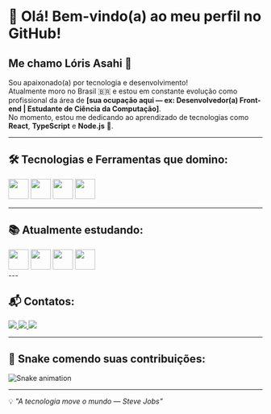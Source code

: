 # 👋 Olá! Bem-vindo(a) ao meu perfil no GitHub!

## Me chamo **Lóris Asahi** 🌸

Sou apaixonado(a) por tecnologia e desenvolvimento!  
Atualmente moro no Brasil 🇧🇷 e estou em constante evolução como profissional da área de **[sua ocupação aqui — ex: Desenvolvedor(a) Front-end | Estudante de Ciência da Computação]**.  
No momento, estou me dedicando ao aprendizado de tecnologias como **React**, **TypeScript** e **Node.js** 🚀.

---

## 🛠️ Tecnologias e Ferramentas que domino:

<div style="display: inline_block">
  <img src="https://cdn.jsdelivr.net/gh/devicons/devicon/icons/html5/html5-original.svg" width="40" height="40"/>
  <img src="https://cdn.jsdelivr.net/gh/devicons/devicon/icons/css3/css3-original.svg" width="40" height="40"/>
  <img src="https://cdn.jsdelivr.net/gh/devicons/devicon/icons/javascript/javascript-original.svg" width="40" height="40"/>
  <img src="https://cdn.jsdelivr.net/gh/devicons/devicon/icons/git/git-original.svg" width="40" height="40"/>
</div>

---

## 📚 Atualmente estudando:

<div style="display: inline_block">
  <img src="https://cdn.jsdelivr.net/gh/devicons/devicon/icons/python/python-original.svg" width="40" height="40"/>
  <img src="https://cdn.jsdelivr.net/gh/devicons/devicon/icons/html5/html5-original.svg" width="40" height="40"/>
  <img src="https://cdn.jsdelivr.net/gh/devicons/devicon/icons/css3/css3-original.svg" width="40" height="40"/>
  <img src="https://cdn.jsdelivr.net/gh/devicons/devicon/icons/github/github-original.svg" width="40" height="40"/>
</div>
---

## 📬 Contatos:

<div>
  <a href="https://instagram.com/seu-usuario-aqui" target="_blank">
    <img src="https://img.shields.io/badge/-Instagram-%23E4405F?style=for-the-badge&logo=instagram&logoColor=white"/>
  </a>
  <a href="https://www.linkedin.com/in/seu-usuario-aqui" target="_blank">
    <img src="https://img.shields.io/badge/-LinkedIn-%230077B5?style=for-the-badge&logo=linkedin&logoColor=white"/>
  </a>
  <a href = "mailto:seu-email@gmail.com">
    <img src="https://img.shields.io/badge/Gmail-D14836?style=for-the-badge&logo=gmail&logoColor=white"/>
  </a>
</div>

---

## 🐍 Snake comendo suas contribuições:

![Snake animation](https://github.com/LorisAsahi/LorisAsahi/blob/output/github-contribution-grid-snake.svg)

---

💡 _"A tecnologia move o mundo — Steve Jobs"_
